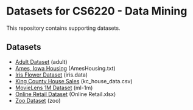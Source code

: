 # Datasets for CS6220 - Data Mining

This repository contains supporting datasets.

## Datasets

* [Adult Dataset](https://archive.ics.uci.edu/ml/datasets/adult) (adult)
* [Ames, Iowa Housing](http://jse.amstat.org/v19n3/decock.pdf) (AmesHousing.txt)
* [Iris Flower Dataset](https://archive.ics.uci.edu/ml/datasets/iris) (iris.data)
* [King County House Sales](https://www.kaggle.com/harlfoxem/housesalesprediction) (kc_house_data.csv)
* [MovieLens 1M Dataset](https://grouplens.org/datasets/movielens/1m/) (ml-1m)
* [Online Retail Dataset](https://archive.ics.uci.edu/ml/datasets/online+retail) (Online Retail.xlsx)
* [Zoo Dataset](https://archive.ics.uci.edu/ml/datasets/zoo) (zoo)

